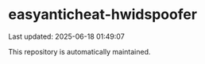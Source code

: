 # easyanticheat-hwidspoofer

Last updated: 2025-06-18 01:49:07

This repository is automatically maintained.
